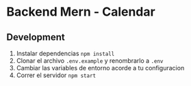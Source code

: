 # Backend Mern - Calendar 

## Development 

1. Instalar dependencias `npm install`
2. Clonar el archivo `.env.example` y renombrarlo a `.env` 
3. Cambiar las variables de entorno acorde a tu configuracion 
4. Correr el servidor `npm start`